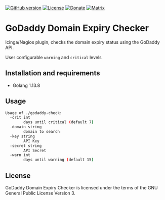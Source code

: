 [![GitHub version](https://img.shields.io/github/release/jeffalyanak/check_godaddy.svg)](https://github.com/jeffalyanak/check_godaddy/releases/latest)
[![License](https://img.shields.io/github/license/jeffalyanak/check_godaddy.svg)](https://github.com/jeffalyanak/check_godaddy/blob/master/LICENSE.txt)
[![Donate](https://img.shields.io/badge/donate--green.svg)](https://jeff.alyanak.ca/donate)
[![Matrix](https://img.shields.io/matrix/check_godaddy:social.rights.ninja.svg)](https://matrix.to/#/#check_godaddy:social.rights.ninja)

# GoDaddy Domain Expiry Checker

Icinga/Nagios plugin, checks the domain expiry status using the GoDaddy API.

User configurable `warning` and `critical` levels

## Installation and requirements

* Golang 1.13.8


## Usage

```bash
Usage of ./godaddy-check:
  -crit int
        days until critical (default 7)
  -domain string
        domain to search
  -key string
        API Key
  -secret string
        API Secret
  -warn int
        days until warning (default 15)
```

## License

GoDaddy Domain Expiry Checker is licensed under the terms of the GNU General Public License Version 3.